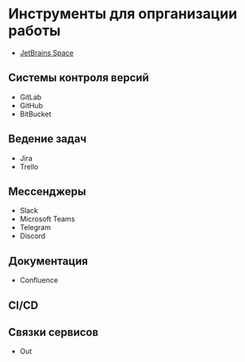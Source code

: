 # Инструменты для опрганизации работы

- [JetBrains Space](https://www.jetbrains.com/ru-ru/space/)

## Системы контроля версий

- GitLab
- GitHub
- BitBucket

## Ведение задач

- Jira
- Trello

## Мессенджеры

- Slack
- Microsoft Teams
- Telegram
- Discord

## Документация

- Confluence

## CI/CD



## Связки сервисов

- Out
